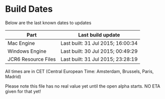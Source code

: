 # Build Dates

Below are the last known dates to updates

Part | Last build update
-----|-----
Mac Engine | Last built: 31 Jul 2015; 16:00:34
Windows Engine | Last built: 30 Jul 2015; 00:49:29
JCR6 Resource Files | Last built: 31 Jul 2015; 23:28:19
All times are in CET (Central European Time: Amsterdam, Brussels, Paris, Madrid)


Please note this file has no real value yet until the open alpha starts. NO ETA given for that yet!
